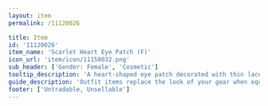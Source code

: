 ```yaml
---
layout: item
permalink: /11120026

title: Item
id: '11120026'
item_name: 'Scarlet Heart Eye Patch (F)'
icon_url: 'item/icon/11150032.png'
sub_header: ['Gender: Female', 'Cosmetic']
tooltip_description: 'A heart-shaped eye patch decorated with thin lace.'
guide_description: 'Outfit items replace the look of your gear when equipped.'
footer: ['Untradable, Unsellable']
---
```

